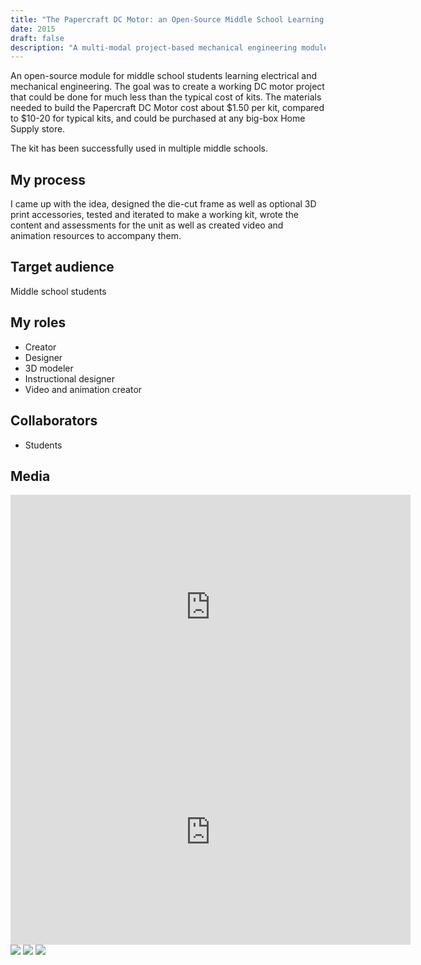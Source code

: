 ```yaml
---
title: "The Papercraft DC Motor: an Open-Source Middle School Learning Module"
date: 2015
draft: false
description: "A multi-modal project-based mechanical engineering module for middle school students"
---
```


An open-source module for middle school students learning electrical and mechanical engineering. The goal was to create a working DC motor project that could be done for much less than the typical cost of kits. The materials needed to build the Papercraft DC Motor cost about $1.50 per kit, compared to $10-20 for typical kits, and could be purchased at any big-box Home Supply store.

The kit has been successfully used in multiple middle schools. 

## My process

I came up with the idea, designed the die-cut frame as well as optional 3D print accessories, tested and iterated to make a working kit, wrote the content and assessments for the unit as well as created video and animation resources to accompany them.  

## Target audience

Middle school students

## My roles

* Creator
* Designer
* 3D modeler
* Instructional designer
* Video and animation creator

## Collaborators

* Students

## Media

<iframe src="https://player.vimeo.com/video/123942876?h=c9eb50f807&title=0&byline=0&portrait=0" width="640" height="360" frameborder="0" allow="autoplay; fullscreen; picture-in-picture" allowfullscreen></iframe>

<iframe src="https://player.vimeo.com/video/83932974?h=49dac1e462&title=0&byline=0&portrait=0" width="640" height="360" frameborder="0" allow="autoplay; fullscreen; picture-in-picture" allowfullscreen></iframe>

<img src="/images/spiral.gif"/>
<img src="/images/magnetic-atoms.gif"/>
<img src="/images/with-commutator.gif"/>
